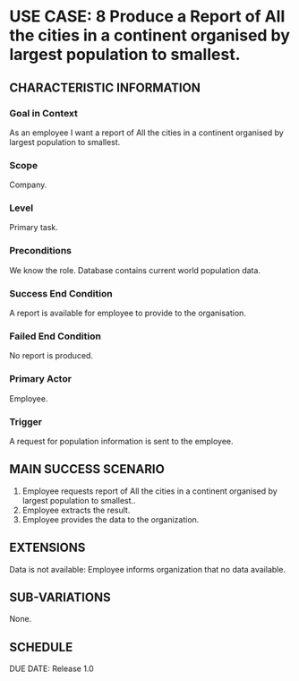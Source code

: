 # USE CASE: 8 Produce a Report of All the cities in a continent organised by largest population to smallest.
## CHARACTERISTIC INFORMATION
### Goal in Context
As an employee I want a report of All the cities in a continent organised by largest population to smallest.

### Scope
Company.

### Level
Primary task.

### Preconditions
We know the role. Database contains current world population data.

### Success End Condition
A report is available for employee to provide to the organisation.

### Failed End Condition
No report is produced.

### Primary Actor
Employee.

### Trigger
A request for population information is sent to the employee.

## MAIN SUCCESS SCENARIO
1. Employee requests report of All the cities in a continent organised by largest population to smallest..
2. Employee extracts the result.
3. Employee provides the data to the organization.
## EXTENSIONS
Data is not available:
Employee informs organization that no data available.
## SUB-VARIATIONS
None.

## SCHEDULE
DUE DATE: Release 1.0